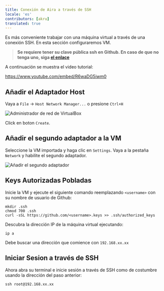 ```yaml
---
title: Conexión de Aira a través de SSH
locale: 'es' 
contributors: [akru]
translated: true
---
```


Es más conveniente trabajar con una máquina virtual a través de una conexión SSH. En esta sección configuraremos VM.

> **Se requiere tener su clave pública ssh en Github. En caso de que no tenga uno, siga [el enlace](https://help.github.com/articles/adding-a-new-ssh-key-to-your-github-account/)**

A continuación se muestra el video tutorial:

https://www.youtube.com/embed/R6waDG5iwm0

## Añadir el Adaptador Host

Vaya a `File` -> `Host Network Manager...` o presione `Ctrl+H`

![Administrador de red de VirtualBox](../images/virtualbox_network_manager.png "Administrador de red de VirtualBox")

Click en boton `Create`.

## Añadir el segundo adaptador a la VM

Seleccione la VM importada y haga clic en `Settings`. Vaya a la pestaña `Network` y habilite el segundo adaptador.

![Añadir el segundo adaptador](../images/add_second_adapter_to_vm.png "Añadir el segundo adaptador")

## Keys Autorizadas Pobladas

Inicie la VM y ejecute el siguiente comando reemplazando `<username>` con su nombre de usuario de Github:

```
mkdir .ssh
chmod 700 .ssh
curl -sSL https://github.com/<username>.keys >> .ssh/authorized_keys
```

Descubra la dirección IP de la máquina virtual ejecutando:

```
ip a
```

Debe buscar una dirección que comience con `192.168.xx.xx`

## Iniciar Sesion a través de SSH

Ahora abra su terminal e inicie sesión a través de SSH como de costumbre usando la dirección del paso anterior:

```
ssh root@192.168.xx.xx
```
